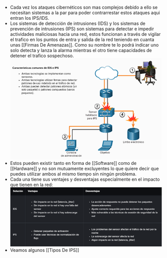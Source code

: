 - Cada vez los ataques cibernéticos son mas complejos debido a ello se necesitan sistemas a la par para poder contrarrestar estos ataques aqui entran los IPS/IDS.
- Los sistemas de detección de intrusiones (IDS) y los sistemas de prevención de intrusiones (IPS) son sistemas para detectar e impedir actividades maliciosas hacia una red, estos funcionan a través de vigilar el trafico en los puntos de entra y salida de la red teniendo en cuanta unas [[Firmas De Amenazas]]. Como su nombre te lo podrá indicar uno solo detecta y lanza la alarma mientras el otro tiene capacidades de detener el trafico sospechoso.
  ![image.png](../assets/image_1698853435650_0.png)
- Estos pueden existir tanto en forma de [[Software]] como de [[Hardware]] y no son mutuamente excluyentes lo que quiere decir que puedes utilizar ambos al mismo tiempo sin ningún problema.
- Cada una tiene sus ventajes y desventajas especialmente en el impacto que tienen en la red:
  ![image.png](../assets/image_1698853988876_0.png)
- Veamos algunos [[Tipos De IPS]]